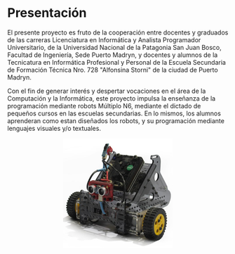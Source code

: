 # Presentación
El presente proyecto es fruto de la cooperación entre docentes y graduados de las carreras Licenciatura en Informática y Analista Programador Universitario, de la Universidad Nacional de la Patagonia San Juan Bosco, Facultad de Ingeniería, Sede Puerto Madryn, y docentes y alumnos de la Tecnicatura en Informática Profesional y Personal de la Escuela Secundaria de Formación Técnica Nro. 728 "Alfonsina Storni" de la ciudad de Puerto Madryn.

Con el fin de generar interés y despertar vocaciones en el área de la Computación y la Informática, este proyecto impulsa la enseñanza de la programación mediante robots Múltiplo N6, mediante el dictado de pequeños cursos en las escuelas secundarias. En lo mismos, los alumnos aprenderan como estan diseñados los robots, y su programación mediante lenguajes visuales y/o textuales.

<center>
<img src="https://raw.githubusercontent.com/proyecto-futbol-unpsjb/website/master/img/n6max6_500x0.jpg" height="250" width="250" title="Robot Multiplo N6" alt="Robot Multiplo N6">
</center>

